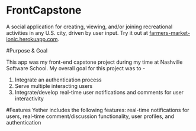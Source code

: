 # FrontCapstone
A social application for creating, viewing, and/or joining recreational activities in any U.S. city, driven by user input. Try it out at [farmers-market-ionic.herokuapp.com](https://frontcapstone.firebaseapp.com/#/login).

#Purpose & Goal

This app was my front-end capstone project during my time at Nashville Software School. My overall goal for this project was to -
 1. Integrate an authentication process
 2. Serve multiple interacting users
 3. Integrate/develop real-time user notifications and comments for user interactivity

#Features
Yether includes the following features: real-time notifications for users, real-time comment/discussion functionality, user profiles, and authentication


